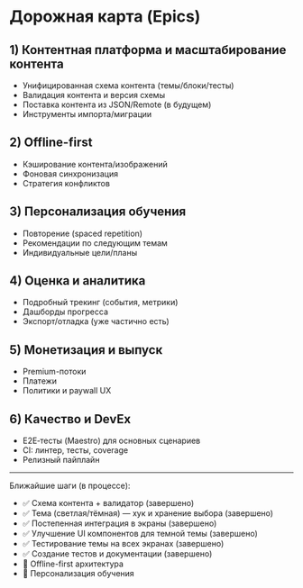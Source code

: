 # Дорожная карта (Epics)

## 1) Контентная платформа и масштабирование контента

- Унифицированная схема контента (темы/блоки/тесты)
- Валидация контента и версия схемы
- Поставка контента из JSON/Remote (в будущем)
- Инструменты импорта/миграции

## 2) Offline-first

- Кэширование контента/изображений
- Фоновая синхронизация
- Стратегия конфликтов

## 3) Персонализация обучения

- Повторение (spaced repetition)
- Рекомендации по следующим темам
- Индивидуальные цели/планы

## 4) Оценка и аналитика

- Подробный трекинг (события, метрики)
- Дашборды прогресса
- Экспорт/отладка (уже частично есть)

## 5) Монетизация и выпуск

- Premium-потоки
- Платежи
- Политики и paywall UX

## 6) Качество и DevEx

- E2E‑тесты (Maestro) для основных сценариев
- CI: линтер, тесты, coverage
- Релизный пайплайн

---

Ближайшие шаги (в процессе):

- ✅ Схема контента + валидатор (завершено)
- ✅ Тема (светлая/тёмная) — хук и хранение выбора (завершено)
- ✅ Постепенная интеграция в экраны (завершено)
- ✅ Улучшение UI компонентов для темной темы (завершено)
- ✅ Тестирование темы на всех экранах (завершено)
- ✅ Создание тестов и документации (завершено)
- 🔄 Offline-first архитектура
- 🔄 Персонализация обучения
